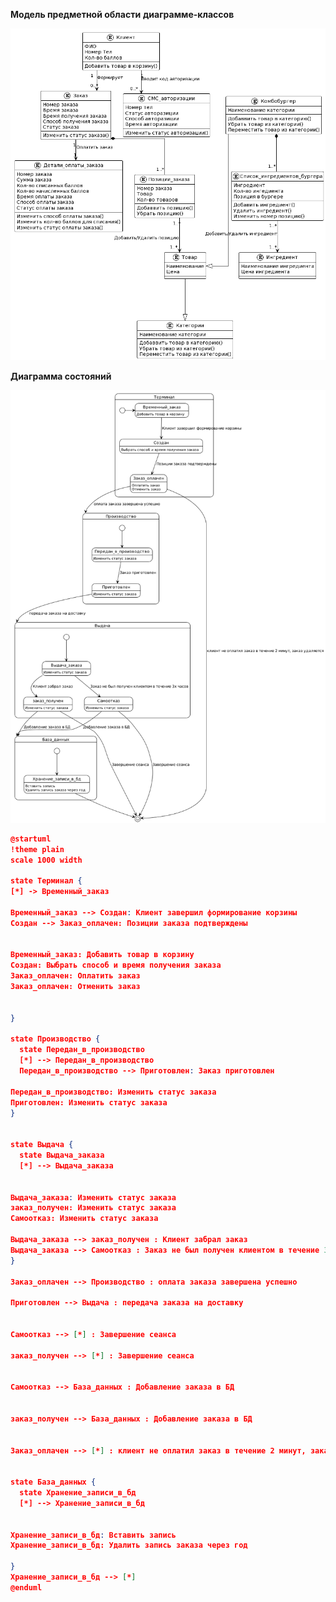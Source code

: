 ﻿**Модель предметной области**
**диаграмме-классов**

![Image alt](https://github.com/dmatwe/projects/blob/main/OTUS_SA_ADVANCED/UML/uml_er.png)

**Диаграмма состояний**

![Image alt](https://github.com/dmatwe/projects/blob/main/OTUS_SA_ADVANCED/UML/uml_s.png)

```json
@startuml
!theme plain
scale 1000 width

state Терминал {
[*] -> Временный_заказ 

Временный_заказ --> Создан: Клиент завершил формирование корзины
Создан --> Заказ_оплачен: Позиции заказа подтверждены


Временный_заказ: Добавить товар в корзину
Создан: Выбрать способ и время получения заказа
Заказ_оплачен: Оплатить заказ
Заказ_оплачен: Отменить заказ


}

state Производство {
  state Передан_в_производство
  [*] --> Передан_в_производство
  Передан_в_производство --> Приготовлен: Заказ приготовлен 

Передан_в_производство: Изменить статус заказа
Приготовлен: Изменить статус заказа
}


state Выдача {
  state Выдача_заказа
  [*] --> Выдача_заказа


Выдача_заказа: Изменить статус заказа
заказ_получен: Изменить статус заказа
Самоотказ: Изменить статус заказа

Выдача_заказа --> заказ_получен : Клиент забрал заказ
Выдача_заказа --> Самоотказ : Заказ не был получен клиентом в течение 3х часов
}

Заказ_оплачен --> Производство : оплата заказа завершена успешно

Приготовлен --> Выдача : передача заказа на доставку


Самоотказ --> [*] : Завершение сеанса

заказ_получен --> [*] : Завершение сеанса


Самоотказ --> База_данных : Добавление заказа в БД


заказ_получен --> База_данных : Добавление заказа в БД


Заказ_оплачен --> [*] : клиент не оплатил заказ в течение 2 минут, заказ удаляется


state База_данных {
  state Хранение_записи_в_бд
  [*] --> Хранение_записи_в_бд
  

Хранение_записи_в_бд: Вставить запись
Хранение_записи_в_бд: Удалить запись заказа через год

}
Хранение_записи_в_бд --> [*]
@enduml
```